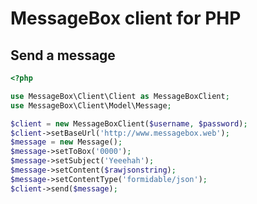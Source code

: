 MessageBox client for PHP
==============

## Send a message
```php
<?php

use MessageBox\Client\Client as MessageBoxClient;
use MessageBox\Client\Model\Message;

$client = new MessageBoxClient($username, $password);
$client->setBaseUrl('http://www.messagebox.web');
$message = new Message();
$message->setToBox('0000');
$message->setSubject('Yeeehah');
$message->setContent($rawjsonstring);
$message->setContentType('formidable/json');
$client->send($message);
```
